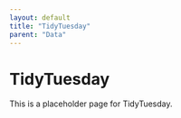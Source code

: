 ```yaml
---
layout: default
title: "TidyTuesday"
parent: "Data"
---
```

# TidyTuesday 
This is a placeholder page for TidyTuesday.

<!-- Remove the first-level heading -->
<!-- # About Me -->
